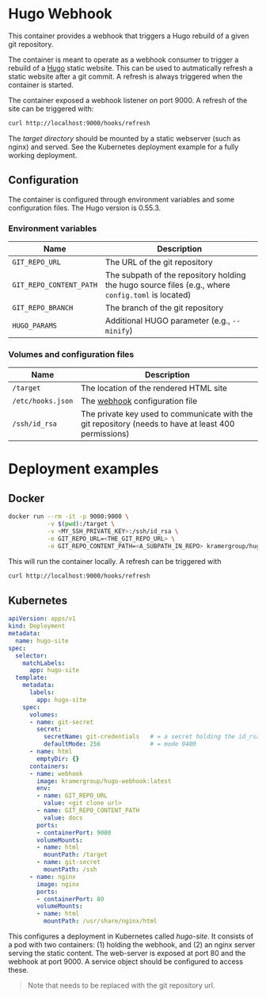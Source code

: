# Hugo Webhook

This container provides a webhook that triggers a Hugo rebuild of a given git repository.

The container is meant to operate as a webhook consumer to trigger a rebuild of a [Hugo](https://http://gohugo.io) static website.
This can be used to autmatically refresh a static website after a git commit. A refresh is always triggered when the container is
started.

The container exposed a webhook listener on port 9000. A refresh of the site can be triggered with:

```bash
curl http://localhost:9000/hooks/refresh
```



The *target directory* should be mounted by a static
webserver (such as nginx) and served. See the Kubernetes deployment example for a fully working deployment.

## Configuration

The container is configured through environment variables and some configuration files. The Hugo version is 0.55.3.

### Environment variables

| Name                    | Description                                                                                        |
| ----------------------- | -------------------------------------------------------------------------------------------------- |
| `GIT_REPO_URL`          | The URL of the git repository                                                                      |
| `GIT_REPO_CONTENT_PATH` | The subpath of the repository holding the hugo source files (e.g., where `config.toml` is located) |
| `GIT_REPO_BRANCH`       | The branch of the git repository                                                                   |
| `HUGO_PARAMS`           | Additional HUGO parameter (e.g., `--minify`)                                                       |

### Volumes and configuration files

| Name              | Description                                                                                          |
| ----------------- | ---------------------------------------------------------------------------------------------------- |
| `/target`         | The location of the rendered HTML site                                                               |
| `/etc/hooks.json` | The [webhook](https://github.com/adnanh/webhook) configuration file                                  |
| `/ssh/id_rsa`     | The private key used to communicate with the git repository (needs to have at least 400 permissions) |

# Deployment examples

## Docker

```bash
docker run --rm -it -p 9000:9000 \
           -v $(pwd):/target \
           -v <MY_SSH_PRIVATE_KEY>:/ssh/id_rsa \
           -e GIT_REPO_URL=<THE_GIT_REPO_URL> \
           -e GIT_REPO_CONTENT_PATH=<A_SUBPATH_IN_REPO> kramergroup/hugo
```

This will run the container locally. A refresh can be triggered with 

```bash
curl http://localhost:9000/hooks/refresh
```


## Kubernetes

```yaml
apiVersion: apps/v1
kind: Deployment
metadata:
  name: hugo-site
spec:
  selector:
    matchLabels:
      app: hugo-site
  template:
    metadata:
      labels:
        app: hugo-site
    spec:
      volumes:
      - name: git-secret
        secret:
          secretName: git-credentials   # = a secret holding the id_rsa file for password-less pull
          defaultMode: 256              # = mode 0400
      - name: html
        emptyDir: {}
      containers:
      - name: webhook
        image: kramergroup/hugo-webhook:latest
        env:
        - name: GIT_REPO_URL
          value: <git clone url>
        - name: GIT_REPO_CONTENT_PATH
          value: docs
        ports:
        - containerPort: 9000
        volumeMounts:
        - name: html
          mountPath: /target
        - name: git-secret
          mountPath: /ssh
      - name: nginx
        image: nginx
        ports:
        - containerPort: 80
        volumeMounts:
        - name: html
          mountPath: /usr/share/nginx/html
```

This configures a deployment in Kubernetes called *hugo-site*. It consists of a pod with two containers: (1) holding the webhook, and (2) an nginx server serving the static content. The web-server is exposed at port 80 and the webhook at port 9000. A service object should be configured to access these.

> Note that <git clone url> needs to be replaced with the git repository url.